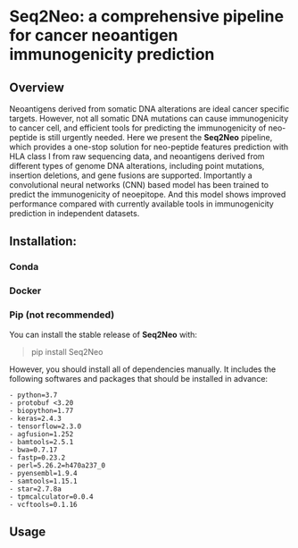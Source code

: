 # Seq2Neo: a comprehensive pipeline for cancer neoantigen immunogenicity prediction

## Overview
Neoantigens derived from somatic DNA alterations are ideal cancer specific targets. However, not all somatic DNA mutations can cause immunogenicity to cancer cell, and efficient tools for predicting the immunogenicity of neo-peptide is still urgently needed. Here we present the **Seq2Neo** pipeline, which provides a one-stop solution for neo-peptide features prediction with HLA class I from raw sequencing data, and neoantigens derived from different types of genome DNA alterations, including point mutations, insertion deletions, and gene fusions are supported. Importantly a convolutional neural networks (CNN) based model has been trained to predict the immunogenicity of neoepitope. And this model shows improved performance compared with currently available tools in immunogenicity prediction in independent datasets.

## Installation:
### Conda



### Docker

### Pip (not recommended)

You can install the stable release of **Seq2Neo** with:

> pip install Seq2Neo

However, you should install all of dependencies manually. It includes the following softwares and packages that should be installed in advance:

``` plain
- python=3.7
- protobuf <3.20
- biopython=1.77
- keras=2.4.3
- tensorflow=2.3.0
- agfusion=1.252
- bamtools=2.5.1
- bwa=0.7.17
- fastp=0.23.2
- perl=5.26.2=h470a237_0
- pyensembl=1.9.4
- samtools=1.15.1
- star=2.7.8a
- tpmcalculator=0.0.4
- vcftools=0.1.16
```



## Usage
